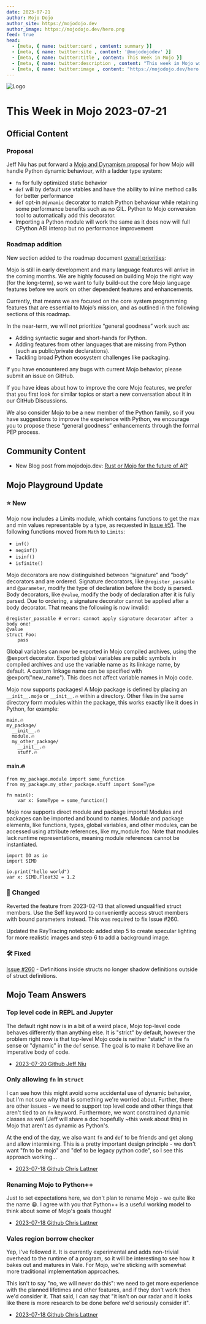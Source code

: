 ```yaml
---
date: 2023-07-21
author: Mojo Dojo
author_site: https://mojodojo.dev
author_image: https://mojodojo.dev/hero.png
feed: true
head:
  - [meta, { name: twitter:card , content: summary }]
  - [meta, { name: twitter:site , content: '@mojodojodev' }]
  - [meta, { name: twitter:title , content: This Week in Mojo }]
  - [meta, { name: twitter:description , content: "This week in Mojo with language updates, community content, and everything else related to Mojo" }]
  - [meta, { name: twitter:image , content: "https://mojodojo.dev/hero.png" }]
---
```


![Logo](/hero.png)

# This Week in Mojo 2023-07-21

## Official Content
### Proposal
Jeff Niu has put forward a [Mojo and Dynamism proposal](https://github.com/modularml/mojo/discussions/466) for how Mojo will handle Python dynamic behaviour, with a ladder type system:
- `fn` for fully optimized static behavior
- `def` will by default use vtables and have the ability to inline method calls for better performance
- `def` opt-in `@dynamic` decorator to match Python behaviour while retaining some performance benefits such as no GIL. Python to Mojo conversion tool to automatically add this decorator.
- Importing a Python module will work the same as it does now will full CPython ABI interop but no performance improvement

### Roadmap addition
New section added to the roadmap document [overall priorities](https://docs.modular.com/mojo/roadmap.html#overall-priorities):

Mojo is still in early development and many language features will arrive in the coming months. We are highly focused on building Mojo the right way (for the long-term), so we want to fully build-out the core Mojo language features before we work on other dependent features and enhancements.

Currently, that means we are focused on the core system programming features that are essential to Mojo’s mission, and as outlined in the following sections of this roadmap.

In the near-term, we will not prioritize “general goodness” work such as:
- Adding syntactic sugar and short-hands for Python.
- Adding features from other languages that are missing from Python (such as public/private declarations).
- Tackling broad Python ecosystem challenges like packaging.

If you have encountered any bugs with current Mojo behavior, please submit an issue on GitHub.

If you have ideas about how to improve the core Mojo features, we prefer that you first look for similar topics or start a new conversation about it in our GitHub Discussions.

We also consider Mojo to be a new member of the Python family, so if you have suggestions to improve the experience with Python, we encourage you to propose these “general goodness” enhancements through the formal PEP process.

## Community Content 
- New Blog post from mojodojo.dev: [Rust or Mojo for the future of AI?](https://mojodojo.dev/blog/2023-07-17-rust-or-mojo-ai.html)

## Mojo Playground Update

### ⭐️ New
Mojo now includes a Limits module, which contains functions to get the max and min values representable by a type, as requested in [Issue #51](). The following functions moved from `Math` to `Limits`: 
- `inf()`
- `neginf()`
- `isinf()`
- `isfinite()`

Mojo decorators are now distinguished between “signature” and “body” decorators and are ordered. Signature decorators, like `@register_passable` and `@parameter`, modify the type of declaration before the body is parsed. Body decorators, like `@value`, modify the body of declaration after it is fully parsed. Due to ordering, a signature decorator cannot be applied after a body decorator. That means the following is now invalid:

```mojo :no-line-numbers 
@register_passable # error: cannot apply signature decorator after a body one!
@value
struct Foo:
    pass
```

Global variables can now be exported in Mojo compiled archives, using the @export decorator. Exported global variables are public symbols in compiled archives and use the variable name as its linkage name, by default. A custom linkage name can be specified with @export("new_name"). This does not affect variable names in Mojo code.

Mojo now supports packages! A Mojo package is defined by placing an `__init__.mojo` or `__init__.🔥` within a directory. Other files in the same directory form modules within the package, this works exactly like it does in Python, for example:

```
main.🔥
my_package/
  __init__.🔥
  module.🔥
  my_other_package/
    __init__.🔥
    stuff.🔥
```

#### main.🔥
```mojo :no-line-numbers 
from my_package.module import some_function
from my_package.my_other_package.stuff import SomeType

fn main():
    var x: SomeType = some_function()
```

Mojo now supports direct module and package imports! Modules and packages can be imported and bound to names. Module and package elements, like functions, types, global variables, and other modules, can be accessed using attribute references, like my_module.foo. Note that modules lack runtime representations, meaning module references cannot be instantiated.

```mojo :no-line-numbers 
import IO as io
import SIMD

io.print("hello world")
var x: SIMD.Float32 = 1.2
```

### 🦋 Changed
Reverted the feature from 2023-02-13 that allowed unqualified struct members. Use the Self keyword to conveniently access struct members with bound parameters instead. This was required to fix Issue #260.

Updated the RayTracing notebook: added step 5 to create specular lighting for more realistic images and step 6 to add a background image.

### 🛠️ Fixed

[Issue #260](https://github.com/modularml/mojo/issues/260) - Definitions inside structs no longer shadow definitions outside of struct definitions.

## Mojo Team Answers

### Top level code in REPL and Jupyter 
The default right now is in a bit of a weird place, Mojo top-level code behaves differently than anything else. It is "strict" by default, however the problem right now is that top-level Mojo code is neither "static" in the `fn` sense or "dynamic" in the `def` sense. The goal is to make it behave like an imperative body of code.

- [2023-07-20 Github Jeff Niu](https://github.com/modularml/mojo/discussions/411#discussioncomment-6491987)

### Only allowing `fn` in `struct`
I can see how this might avoid some accidental use of dynamic behavior, but I'm not sure why that is something we're worried about. Further, there are other issues - we need to support top level code and other things that aren't tied to an `fn` keyword. Furthermore, we want constrained dynamic classes as well (Jeff will share a doc hopefully ~this week about this) in Mojo that aren't as dynamic as Python's.

At the end of the day, we also want `fn` and `def` to be friends and get along and allow intermixing. This is a pretty important design principle - we don't want "fn to be mojo" and "def to be legacy python code", so I see this approach working...

- [2023-07-18 Github Chris Lattner](https://github.com/modularml/mojo/issues/452#issuecomment-1639473356)

### Renaming Mojo to Python++
Just to set expectations here, we don't plan to rename Mojo - we quite like the name 😀. I agree with you that Python++ is a useful working model to think about some of Mojo's goals though!

- [2023-07-18 Github Chris Lattner](https://github.com/modularml/mojo/discussions/389#discussioncomment-6474134)

### Vales region borrow checker
Yep, I've followed it. It is currently experimental and adds non-trivial overhead to the runtime of a program, so it will be interesting to see how it bakes out and matures in Vale. For Mojo, we're sticking with somewhat more traditional implementation approaches.

This isn't to say "no, we will never do this": we need to get more experience with the planned lifetimes and other features, and if they don't work then we'd consider it. That said, I can say that "it isn't on our radar and it looks like there is more research to be done before we'd seriously consider it".

- [2023-07-18 Github Chris Lattner](https://github.com/modularml/mojo/discussions/461#discussioncomment-6474092)
